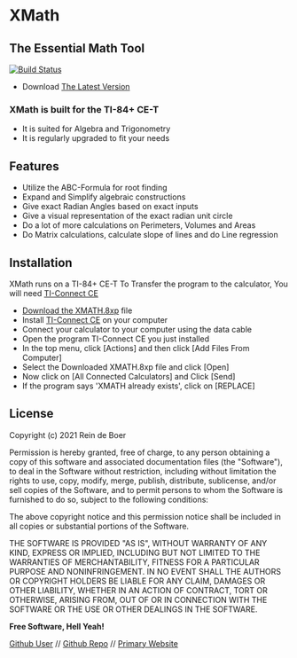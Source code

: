 # XMath
## The Essential Math Tool

[![Build Status](https://travis-ci.org/joemccann/dillinger.svg?branch=master)](https://github.com/ReindeBoer/XMath/raw/main/XMATH.8xp)

- Download [The Latest Version](https://github.com/ReindeBoer/XMath/raw/main/XMATH.8xp)

### XMath is built for the TI-84+ CE-T
- It is suited for Algebra and Trigonometry
- It is regularly upgraded to fit your needs

## Features
- Utilize the ABC-Formula for root finding
- Expand and Simplify algebraic constructions
- Give exact Radian Angles based on exact inputs
- Give a visual representation of the exact radian unit circle
- Do a lot of more calculations on Perimeters, Volumes and Areas
- Do Matrix calculations, calculate slope of lines and do Line regression

## Installation

XMath runs on a TI-84+ CE-T
To Transfer the program to the calculator, You will need [TI-Connect CE](https://education.ti.com/nl/software/details/en/CA9C74CAD02440A69FDC7189D7E1B6C2/swticonnectcesoftware)
- [Download the XMATH.8xp](https://github.com/ReindeBoer/XMath/raw/main/XMATH.8xp) file
- Install [TI-Connect CE](https://education.ti.com/nl/software/details/en/CA9C74CAD02440A69FDC7189D7E1B6C2/swticonnectcesoftware) on your computer
- Connect your calculator to your computer using the data cable
- Open the program TI-Connect CE you just installed
- In the top menu, click [Actions] and then click [Add Files From Computer]
- Select the Downloaded XMATH.8xp file and click [Open]
- Now click on [All Connected Calculators] and Click [Send]
- If the program says 'XMATH already exists', click on [REPLACE]

## License

Copyright (c) 2021 Rein de Boer

Permission is hereby granted, free of charge, to any person obtaining a copy
of this software and associated documentation files (the "Software"), to deal
in the Software without restriction, including without limitation the rights
to use, copy, modify, merge, publish, distribute, sublicense, and/or sell
copies of the Software, and to permit persons to whom the Software is
furnished to do so, subject to the following conditions:

The above copyright notice and this permission notice shall be included in all
copies or substantial portions of the Software.

THE SOFTWARE IS PROVIDED "AS IS", WITHOUT WARRANTY OF ANY KIND, EXPRESS OR
IMPLIED, INCLUDING BUT NOT LIMITED TO THE WARRANTIES OF MERCHANTABILITY,
FITNESS FOR A PARTICULAR PURPOSE AND NONINFRINGEMENT. IN NO EVENT SHALL THE
AUTHORS OR COPYRIGHT HOLDERS BE LIABLE FOR ANY CLAIM, DAMAGES OR OTHER
LIABILITY, WHETHER IN AN ACTION OF CONTRACT, TORT OR OTHERWISE, ARISING FROM,
OUT OF OR IN CONNECTION WITH THE SOFTWARE OR THE USE OR OTHER DEALINGS IN THE
SOFTWARE.

**Free Software, Hell Yeah!**

[Github User](https://github.com/reindeboer) // [Github Repo](https://github.com/reindeboer/XMath) // [Primary Website](https://controlgames.net)

